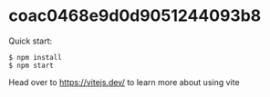 # coac0468e9d0d9051244093b8

Quick start:

```
$ npm install
$ npm start
````

Head over to https://vitejs.dev/ to learn more about using vite

